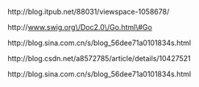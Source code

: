 http:\/\/blog.itpub.net\/88031\/viewspace-1058678\/

http:\/\/www.swig.org\/Doc2.0\/Go.html\#Go

http:\/\/blog.sina.com.cn\/s\/blog\_56dee71a0101834s.html

http:\/\/blog.csdn.net\/a8572785\/article\/details\/10427521

http:\/\/blog.sina.com.cn\/s\/blog\_56dee71a0101834s.html

